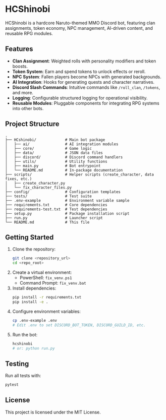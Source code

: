 # HCShinobi

HCShinobi is a hardcore Naruto-themed MMO Discord bot, featuring clan assignments, token economy, NPC management, AI-driven content, and reusable RPG modules.

## Features

- **Clan Assignment**: Weighted rolls with personality modifiers and token boosts.
- **Token System**: Earn and spend tokens to unlock effects or reroll.
- **NPC System**: Fallen players become NPCs with generated backgrounds.
- **AI Integration**: Hooks for generating quests and character narratives.
- **Discord Slash Commands**: Intuitive commands like `/roll_clan`, `/tokens`, and more.
- **Logging**: Configurable structured logging for operational visibility.
- **Reusable Modules**: Pluggable components for integrating RPG systems into other bots.

## Project Structure

```
.
├── HCshinobi/             # Main bot package
│   ├── ai/                # AI integration modules
│   ├── core/              # Game logic
│   ├── data/              # JSON data files
│   ├── discord/           # Discord command handlers
│   ├── utils/             # Utility functions
│   ├── main.py            # Bot entrypoint
│   └── README.md          # In-package documentation
├── scripts/               # Helper scripts (create_character, data fixes, etc.)
│   ├── create_character.py
│   └── fix_character_files.py
├── config/                # Configuration templates
├── tests/                 # Test suite
├── .env-example           # Environment variable sample
├── requirements.txt       # Core dependencies
├── requirements-test.txt  # Test dependencies
├── setup.py               # Package installation script
├── run.py                 # Launcher script
└── README.md              # This file
```

## Getting Started

1. Clone the repository:
   ```bash
   git clone <repository_url>
   cd <repo_root>
   ```
2. Create a virtual environment:
   - PowerShell: `fix_venv.ps1`
   - Command Prompt: `fix_venv.bat`
3. Install dependencies:
   ```bash
   pip install -r requirements.txt
   pip install -e .
   ```
4. Configure environment variables:
   ```bash
   cp .env-example .env
   # Edit .env to set DISCORD_BOT_TOKEN, DISCORD_GUILD_ID, etc.
   ```
5. Run the bot:
   ```bash
   hcshinobi
   # or: python run.py
   ```

## Testing

Run all tests with:
```bash
pytest
```

## License

This project is licensed under the MIT License.